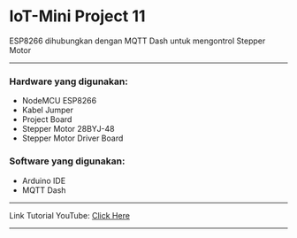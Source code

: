 # IoT-Mini Project 11

ESP8266 dihubungkan dengan MQTT Dash untuk mengontrol Stepper Motor

--------------------------------------------------

### Hardware yang digunakan: 
- NodeMCU ESP8266
- Kabel Jumper
- Project Board
- Stepper Motor 28BYJ-48
- Stepper Motor Driver Board

### Software yang digunakan: 
- Arduino IDE
- MQTT Dash

--------------------------------------------------

Link Tutorial YouTube: [Click Here](https://youtu.be/xyOx2zeKXFc)

--------------------------------------------------
